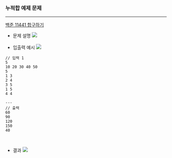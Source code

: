 ### 누적합 예제 문제

---

[백준 11441 합구하기](https://www.acmicpc.net/problem/11441)
<br/>

- 문제 설명
  ![](https://img1.daumcdn.net/thumb/R1280x0/?scode=mtistory2&fname=https%3A%2F%2Fblog.kakaocdn.net%2Fdn%2FxGb97%2FbtrVcMd6dkr%2FGTylTh9TwkZjOolVUkEdQ1%2Fimg.png)
  <br/>
  <br/>
- 입출력 예시
  ![](https://img1.daumcdn.net/thumb/R1280x0/?scode=mtistory2&fname=https%3A%2F%2Fblog.kakaocdn.net%2Fdn%2FBIc9J%2FbtrU15fhf6K%2FDGJFPVdPpCAKdyHKtNTf0K%2Fimg.png)

```
// 입력 1
5
10 20 30 40 50
5
1 3
2 4
3 5
1 5
4 4

---
// 출력
60
90
120
150
40
```

<br/>

- 결과
  ![](https://img1.daumcdn.net/thumb/R1280x0/?scode=mtistory2&fname=https%3A%2F%2Fblog.kakaocdn.net%2Fdn%2FcyXFsY%2FbtrU7JbmhAs%2FIHV8nPo8R2SFtVwXQUXmvk%2Fimg.png)